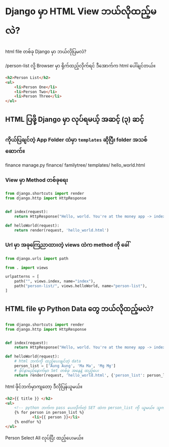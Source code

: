 # Django မှာ HTML View ဘယ်လိုထည့်မလဲ?

html file တစ်ခု Django မှာ ဘယ်လိုပြမလဲ?

/person-list လို့ Browser မှာ ရိုက်ထည့်လိုက်ရင် ဒီအောက်က html ပေါ်ချင်တယ်။

```html
<h2>Person List</h2>
<ul>
    <li>Person One</li>
    <li>Person Two</li>
    <li>Person Three</li>
</ul>
```

## HTML ပြဖို့ Django မှာ လုပ်ရမယ့် အဆင့် (၃) ဆင့်

### ကိုယ်ပြချင်တဲ့ App Folder ထဲမှာ ```templates``` ဆိုပြီး folder အသစ်ဆောက်။



finance
    manage.py
    finance/
    familytree/
        templates/
            hello_world.html


### View မှာ Method တစ်ခုရေး

```python
from django.shortcuts import render
from django.http import HttpResponse


def index(request):
    return HttpResponse("Hello, world. You're at the money app -> index method")

def helloWorld(request):
    return render(request, 'hello_world.html')
```

### Url မှာ အခုကြေညာထားတဲ့ views ထဲက method ကို ခေါ်

```python
from django.urls import path

from . import views

urlpatterns = [
    path("", views.index, name="index"),
    path("person-list/", views.helloWorld, name="person-list"),
]
```


## HTML file မှာ Python Data တွေ ဘယ်လိုထည့်မလဲ?


```python
from django.shortcuts import render
from django.http import HttpResponse


def index(request):
    return HttpResponse("Hello, world. You're at the money app -> index method")

def helloWorld(request):
    # html ဘက်ကို ထည့်ပေးချင်တဲ့ data
    person_list = ['Aung Aung', 'Ma Ma', 'Mg Mg']
    # ဖိုင်နာမည်နောက်မှာ Set တစ်ခု အနေနဲ့ ထည့်ပေး
    return render(request, 'hello_world.html', {'person_list': person_list, 'title' : 'Person List' } )
```

html ဖိုင်ဘက်မှာကျတော့ ဒီလိုပြန်ယူမယ်။
```html
<h2>{{ title }} </h2>
<ul>
    <!-- python ဘက်က pass ပေးလိုက်တဲ့ SET ထဲက person_list ကို ယူမယ်။​ သူက String List ဆိုတော့ Loop ပတ်မယ် -->
    {% for person in person_list %}
            <li>{{ person }}</li>
    {% endfor %}
</ul>
```


Person Select All လုပ်ပြီး ထည့်ပေးမယ်။
